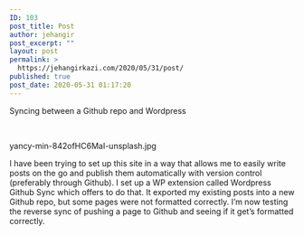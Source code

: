 ```yaml
---
ID: 103
post_title: Post
author: jehangir
post_excerpt: ""
layout: post
permalink: >
  https://jehangirkazi.com/2020/05/31/post/
published: true
post_date: 2020-05-31 01:17:20
---
```

<p class="p1"><span class="s1">Syncing between a Github repo and Wordpress</span></p><p class="p2"><span class="s2"/><br/></p><p class="p3"><span class="s3">yancy-min-842ofHC6MaI-unsplash.jpg</span></p><p class="p4"><span class="s2">I have been trying to set up this site in a way that allows me to easily write posts on the go and publish them automatically with version control (preferably through Github). I set up a WP extension called Wordpress Github Sync which offers to do that. It exported my existing posts into a new Github repo, but some pages were not formatted correctly. I’m now testing the reverse sync of pushing a page to Github and seeing if it get’s formatted correctly.</span></p>